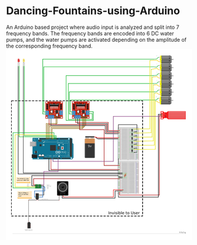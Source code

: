# Dancing-Fountains-using-Arduino
An Arduino based project where audio input is analyzed and split into 7 frequency bands. The frequency bands are encoded into 6 DC water pumps, and the water pumps are activated depending on the amplitude of the corresponding frequency band. 
![Circuit Diagram](https://github.com/YazanRihan/Dancing-Fountains-using-Arduino/blob/c13a717598edc4dfb72969e9d86dc48fff4c4334/Circuit-Diagram.jpg)

